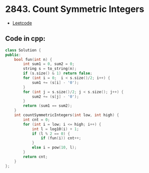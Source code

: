 # 2843. Count Symmetric Integers
- [Leetcode](https://leetcode.com/problems/count-symmetric-integers/)
## Code in cpp:
```cpp
class Solution {
public:
    bool fun(int n) {
        int sum1 = 0, sum2 = 0;
        string s = to_string(n);
        if (s.size() & 1) return false;
        for (int i = 0;  i < s.size()/2; i++) {
            sum1 += (s[i] - '0');
        }
        for (int j = s.size()/2; j < s.size(); j++) {
            sum2 += (s[j] - '0');
        }
        return (sum1 == sum2);
    }
    int countSymmetricIntegers(int low, int high) {
        int cnt = 0;
        for (int i = low; i <= high; i++) {
            int l = log10(i) + 1;
            if (l % 2 == 0) {
                if (fun(i)) cnt++;
            }
            else i = pow(10, l);
        }
        return cnt;
    }
};
```
